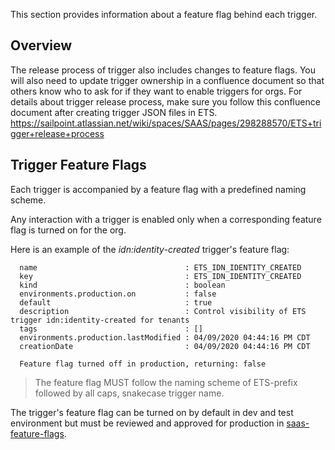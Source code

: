 This section provides information about a feature flag behind each trigger.


## Overview
The release process of trigger also includes changes to feature flags. You will also need to update trigger
ownership in a confluence document so that others know who to ask for if they want to enable triggers for
orgs. For details about trigger release process, make sure you follow this confluence document after creating
trigger JSON files in ETS.
https://sailpoint.atlassian.net/wiki/spaces/SAAS/pages/298288570/ETS+trigger+release+process

## Trigger Feature Flags
Each trigger is accompanied by a feature flag with a predefined naming scheme.

Any interaction with a trigger is enabled only when a corresponding feature flag is turned on for the org.

Here is an example of the *idn:identity-created* trigger's feature flag:

```shell script
  name                                 : ETS_IDN_IDENTITY_CREATED
  key                                  : ETS_IDN_IDENTITY_CREATED
  kind                                 : boolean
  environments.production.on           : false
  default                              : true
  description                          : Control visibility of ETS trigger idn:identity-created for tenants
  tags                                 : []
  environments.production.lastModified : 04/09/2020 04:44:16 PM CDT
  creationDate                         : 04/09/2020 04:44:16 PM CDT

  Feature flag turned off in production, returning: false
```

> The feature flag MUST follow the naming scheme of ETS-prefix followed by all caps, snakecase trigger name.

The trigger's feature flag can be turned on by default in dev and test environment but must be reviewed and approved for
production in [saas-feature-flags](https://github.com/sailpoint/saas-feature-flags).
